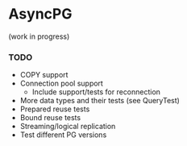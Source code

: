 # AsyncPG

(work in progress)

### TODO

* COPY support
* Connection pool support
  * Include support/tests for reconnection
* More data types and their tests (see QueryTest)
* Prepared reuse tests
* Bound reuse tests
* Streaming/logical replication
* Test different PG versions